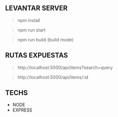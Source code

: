## LEVANTAR SERVER

> npm install

> npm run start

> npm run build (build mode)

## RUTAS EXPUESTAS

>http://localhost:5000/api/items?search=query

>http://localhost:5000/api/items/:id

## TECHS

- NODE
- EXPRESS
